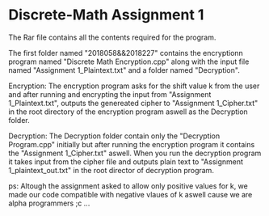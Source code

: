 # Discrete-Math Assignment 1

The Rar file contains all the contents required for the program.

The first folder named "2018058&&2018227" contains the encryptionn program named "Discrete Math Encryption.cpp" along with the input file 
named "Assignment 1_Plaintext.txt" and a folder named "Decryption".

Encryption:
The encryption program asks for the shift value k from the user and after running and encrypting the input from "Assignment 1_Plaintext.txt", outputs the genereated cipher to "Assignment 1_Cipher.txt" in the root directory of the encryption program aswell as 
the Decryption folder.

Decryption:
The Decryption folder contain only the "Decryption Program.cpp" initially but after running the encryption program it contains the 
"Assignment 1_Cipher.txt" aswell. When you run the decryption program it takes input from the cipher file and outputs plain text to
"Assignment 1_plaintext_out.txt" in the root director of decryption program.

ps: Altough the assignment asked to allow only positive values for k, we made our code compatible with negative vlaues of k aswell
cause we are alpha programmers ;c ...


